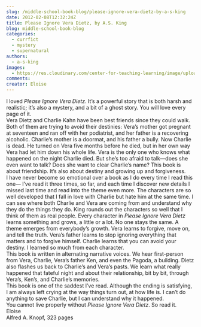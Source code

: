 ```yaml
---
slug: /middle-school-book-blog/please-ignore-vera-dietz-by-a-s-king
date: 2012-02-08T12:32:24Z
title: Please Ignore Vera Dietz, by A.S. King
blog: middle-school-book-blog
categories:
  - currfict
  - mystery
  - supernatural
authors:
  - a-s-king
images:
  - https://res.cloudinary.com/center-for-teaching-learning/image/upload/v1637541066/Dietz.jpg.jpg
comments:
creator: Eloise
---
```


 I loved <em>Please Ignore Vera Dietz</em>. It’s a powerful story that is both harsh and realistic; it’s also a mystery, and a bit of a ghost story. You will love every page of it.<br />Vera Dietz and Charlie Kahn have been best friends since they could walk. Both of them are trying to avoid their destinies: Vera’s mother got pregnant at seventeen and ran off with her podiatrist, and her father is a recovering alcoholic. Charlie’s mother is a doormat, and his father a bully. Now Charlie is dead. He turned on Vera five months before he died, but in her own way Vera had let him down his whole life. Vera is the only one who knows what happened on the night Charlie died. But she’s too afraid to talk—does she even want to talk? Does she want to clear Charlie’s name? This book is about friendship. It’s also about destiny and growing up and forgiveness.<br />I have never become so emotional over a book as I do every time I read this one— I’ve read it three times, so far, and each time I discover new details I missed last time and read into the theme even more. The characters are so well developed that I fall in love with Charlie but hate him at the same time. I can see where both Charlie and Vera are coming from and understand why they do the things they do. King rounds out the characters so well that I think of them as real people. Every character in <em>Please Ignore Vera Dietz</em> learns something and grows, a little or a lot. No one stays the same. A theme emerges from everybody’s growth. Vera learns to forgive, move on, and tell the truth. Vera’s father learns to stop ignoring everything that matters and to forgive himself. Charlie learns that you can avoid your destiny. I learned so much from each character.<br />This book is written in alternating narrative voices. We hear first-person from Vera, Charlie, Vera’s father Ken, and even the Pagoda, a building. Dietz also flashes us back to Charlie’s and Vera’s pasts. We learn what really happened that fateful night and about their relationship, bit by bit, through Vera’s, Ken’s, and Charlie’s memories.<br />This book is one of the saddest I’ve read. Although the ending is satisfying, I am always left crying at the way things turn out, at how life is. I can’t do anything to save Charlie, but I can understand why it happened.<br />You cannot live properly without <em>Please Ignore Vera Dietz</em>. So read it.<br />Eloise<br />Alfred A. Knopf, 323 pages<br />
